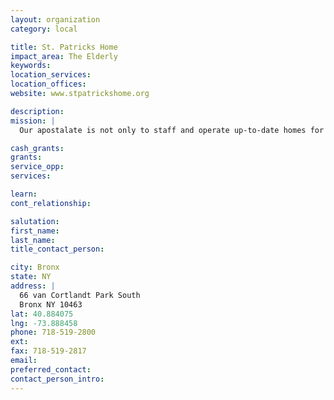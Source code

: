 ```yaml
---
layout: organization
category: local

title: St. Patricks Home
impact_area: The Elderly
keywords: 
location_services: 
location_offices: 
website: www.stpatrickshome.org

description: 
mission: |
  Our apostalate is not only to staff and operate up-to-date homes for the aged, but as religious it is to bring Christ to every old person under our care.

cash_grants: 
grants: 
service_opp: 
services: 

learn: 
cont_relationship: 

salutation: 
first_name: 
last_name: 
title_contact_person: 

city: Bronx
state: NY
address: |
  66 van Cortlandt Park South  
  Bronx NY 10463
lat: 40.884075
lng: -73.888458
phone: 718-519-2800
ext: 
fax: 718-519-2817
email: 
preferred_contact: 
contact_person_intro: 
---
```

